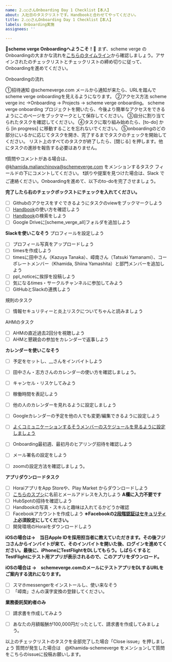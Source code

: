 ```yaml
---
name: 2.○○さんOnboarding Day 1 Checklist【本人】
about: 入社日のタスクリストです。Handbookと合わせてやってください。
title: 2.○○さんOnboarding Day 1 Checklist【本人】
labels: Onboarding実施
assignees: ''

---
```


**👋scheme verge Onboardingへようこそ！👋**
まず、scheme verge のOnboardingの大まかな流れを[こちらのタイムライン](https://sites.google.com/schemeverge.com/scheme-verge-wiki/onboarding)から確認しましょう。アサインされたのチェックリストとチェックリストの締め切りに従って、Onboardingを進めてください。

Onboardingの流れ

①招待通知
@schemeverge.com メールから通知が来たら、URLを踏んでscheme verge onboardingを見えるようになります。
②アクセス方法
scheme verge inc →Onboarding → Projects → scheme verge onboarding。
scheme verge onboarding プロジェクトを開いたら、今後より簡単なアクセスをできるようにこのページをブックマークとして保存してください。
③自分に割り当てられたタスクを確認してください。
④タスクに取り組み始めたら、[to-do] から [in progress] に移動することを忘れないでください。
⑤onboardingのどの部分にいるかに応じてタスクを開き、完了するまでタスクのチェックを開始してください。 リスト上のすべてのタスクが終了したら、[閉じる] を押します。他にタスクの進捗を報告する必要はありません。

❗️質問やコメントがある場合は、@[khamida.malianchinova@schemeverge.com](mailto:khamida.malianchinova@schemeverge.com) をメンションするタスク フィールドの下にコメントしてください。
❗️誤りや提案を見つけた場合は、Slack でご連絡ください。Onboardingを進めて、以下のto-doを完了させましょう。

**完了したら右のチェックボックストにチェックを入れてください。**

- [ ]  Githubのアクセスをすぐできるようにタスクのviewをブックマークしよう
- [ ] [Handbook](https://sites.google.com/schemeverge.com/scheme-verge-wiki/onboarding)の使い方を確認しよう
- [ ]  [Handbook](https://sites.google.com/schemeverge.com/scheme-verge-wiki/onboarding)の検索をしよう
- [ ]  Google Driveに[scheme_verge_all]フォルダを追加しよう

**Slackを使いこなそう**
プロフィールを設定しよう

- [ ] プロフィール写真をアップロードしょう
- [ ] timesを作成しよう
- [ ] timesに田中さん（Kazuya Tanaka）、嶂南さん（Tatsuki Yamanami）、コーポレートメンバー（Khamida, Shiina Yamashita）と部門メンバーを追加しよう
- [ ] ppl_noticeに挨拶を投稿しよう
- [ ] 気になるtimes・サークルチャンネルに参加してみよう
- [ ] GitHubとSlackの連携しよう

規則のタスク
- [ ] 情報セキュリティーと炎上リスクについてちゃんと読みましょう

 AHMのタスク  
- [ ] AHMの直近過去2回分を視聴しよう
- [ ] AHMと懇親会の参加をカレンダーで返事しよう

**カレンダーを使いこなそう**

- [ ] 予定をセットし、__さんをインバイトしよう
- [ ] 田中さん・志方さんのカレンダーの使い方を確認しましょう。
- [ ] キャンセル・リスケしてみよう
- [ ]  稼働時間を表記しよう
- [ ] 他の人のカレンダーを見れるように設定しましょう
- [ ] Googleカレンダーの予定を他の人でも変更/編集できるように設定しよう
- [ ] [よくコミュニケーションするそうメンバーのスケジュールを見るように設定しましょう]((https://www.infact1.co.jp/staff_blog/webmarketing/47276/)    )
- [ ] Onboarding最初週、最初月のヒアリング招待を確認しよう

- [ ] メール署名の設定をしよう
- [ ] zoomの設定方法を確認しましょう。

**アプリダウンロードタスク**
- [ ] HoraiアプリをApp Storeや、Play Market からダウンロードしよう
- [ ] [こちらのスプシ](https://docs.google.com/spreadsheets/u/0/d/1G0dgMSk-ZZQG9NtNtLzveC7VM_8PeWUjCUUs3ocRJ08/edit)に名前とメールアドレスを入力しよう
**A欄に入力不要です**
- [ ] HubSpotの招待を確認しよう
- [ ] Handbookの写真・スキルと趣味は入れてるかどうか確認
- [ ] Facebookアカウントを作成しよう 
**※Facebookの[2段階認証はセキュリティ](https://ja-jp.facebook.com/help/148233965247823)上必須設定にしてください。**
- [ ] 開発環境のHoraiをダウンロードしよう

**iOSの場合は→　当日Apple IDを採用担当者に教えていただきます。その後フジコさんからインバイトが来て、そのインバイトを開いた後、ログインを進めてください。最後に、iPhoneにTestFlightをDLしてもらう。しばらくするとTestFlightにテスト用アプリが表示されるので、このアプリをダウンロード。**

**iOSの場合は →　schemeverge.comのメールにテストアプリをDLするURLをご案内する流れになります。**

- [ ] スマホmessengerをインストールし、使い来なそう
- [ ] 「嶂南」さんの漢字変換の登録してください。

**業務委託契約者のみ**

- [ ] 請求書を作成してみよう
- [ ] あなたの月額報酬が100,000円だったとして、請求書を作成してみましょう。


以上のチェックリストのタスクを全部完了した場合「Close issue」を押しましょう
質問が発生した場合は　@Khamida-schemeverge をメンションして質問をこちらのissueに投稿お願いします。
